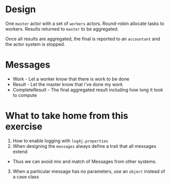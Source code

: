 Design
======

One `master` actor with a set of `workers` actors. Round-robin allocate tasks to workers.
Results returned to `master` to be aggregated.

Once all results are aggregated, the final is reported to an `accountant` and the actor system is stopped.

Messages
========
* Work - Let a worker know that there is work to be done
* Result - Let the master know that i've done my work
* CompleteResult - The final aggregated result including how long it took to compute

What to take home from this exercise
====================================
1. How to enable logging with `log4j.properties`
2. When designing the `messages` always define a trait that all messages extend
  - Thus we can avoid mix and match of Messages from other systems.
3. When a particular message has no parameters, use an `object` instead of a case class